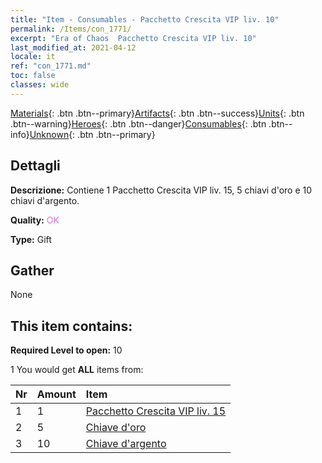 ```yaml
---
title: "Item - Consumables - Pacchetto Crescita VIP liv. 10"
permalink: /Items/con_1771/
excerpt: "Era of Chaos  Pacchetto Crescita VIP liv. 10"
last_modified_at: 2021-04-12
locale: it
ref: "con_1771.md"
toc: false
classes: wide
---
```

 [Materials](/it/Items/){: .btn .btn--primary}[Artifacts](/it/Items/Artifacts/){: .btn .btn--success}[Units](/it/Items/Units/){: .btn .btn--warning}[Heroes](/it/Items/Heroes/){: .btn .btn--danger}[Consumables](/it/Items/Consumables/){: .btn .btn--info}[Unknown](/it/Items/Unknown/){: .btn .btn--primary}

## Dettagli
 **Descrizione:** Contiene 1 Pacchetto Crescita VIP liv. 15, 5 chiavi d'oro e 10 chiavi d'argento.

 **Quality:** <span style="color: #DA70D6">OK</span>

 **Type:** Gift

## Gather

  None

## This item contains:

 **Required Level to open:** 10

 1 You would get **ALL** items  from:

  | Nr | Amount |     Item    |
  |:---|:-------|:------------|
  | 1 | 1 | [Pacchetto Crescita VIP liv. 15](/it/Items/con_1772/) | 
  | 2 | 5 | [Chiave d'oro](/it/Items/con_783/) | 
  | 3 | 10 | [Chiave d'argento](/it/Items/con_693/) | 
